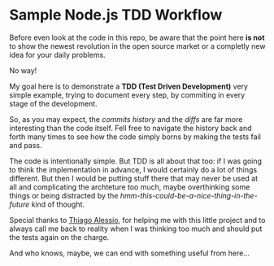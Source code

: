 # Sample Node.js TDD Workflow

Before even look at the code in this repo, be aware that the point here **is not**
to show the newest revolution in the open source market or a completly new
idea for your daily problems.

No way!

My goal here is to demonstrate a **TDD (Test Driven Development)** very simple
example, trying to document every step, by commiting in every stage of the
development.

So, as you may expect, the _commits history_ and the _diffs_ are far more
interesting than the code itself. Fell free to navigate the history back and
forth many times to see how the code simply borns by making the tests fail
and pass.

The code is intentionally simple. But TDD is all about that too: if I was
going to think the implementation in advance, I would certainly do a lot of
things different. But then I would be putting stuff there that may never be
used at all and complicating the archteture too much, maybe overthinking some
things or being distracted by the _hmm-this-could-be-a-nice-thing-in-the-future_
kind of thought.

Special thanks to [Thiago Alessio], for helping me with this little project and
to always call me back to reality when I was thinking too much and should put
the tests again on the charge.

And who knows, maybe, we can end with something useful from here...

[Thiago Alessio]:http://github.com/thiagoalessio
